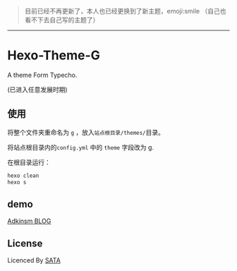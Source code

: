 > 目前已经不再更新了，本人也已经更换到了新主题，emoji:smile （自己也看不下去自己写的主题了）

---

# Hexo-Theme-G

A theme Form Typecho.

(已进入任意发展时期)

## 使用

将整个文件夹重命名为 `g` ，放入`站点根目录/themes/`目录。

将站点根目录内的`config.yml` 中的 `theme` 字段改为 g.

在根目录运行：

```sh
hexo clean
hexo s
```

## demo

[Adkinsm BLOG](//blog.adkinsm.top/)

## License

Licenced By [SATA](./LICENSE)

